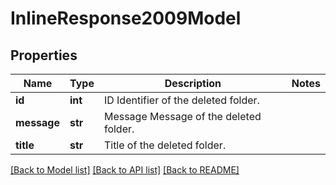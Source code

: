 # InlineResponse2009Model

## Properties
Name | Type | Description | Notes
------------ | ------------- | ------------- | -------------
**id** | **int** | ID Identifier of the deleted folder. | 
**message** | **str** | Message Message of the deleted folder. | 
**title** | **str** | Title of the deleted folder. | 

[[Back to Model list]](../README.md#documentation-for-models) [[Back to API list]](../README.md#documentation-for-api-endpoints) [[Back to README]](../README.md)


